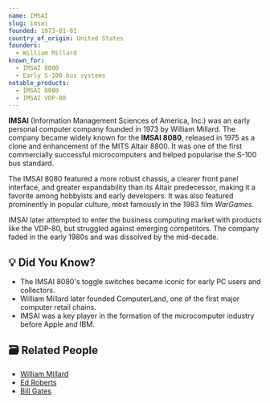 ```yaml
---
name: IMSAI
slug: imsai
founded: 1973-01-01
country_of_origin: United States
founders:
  - William Millard
known_for:
  - IMSAI 8080
  - Early S-100 bus systems
notable_products:
  - IMSAI 8080
  - IMSAI VDP-80
---
```


**IMSAI** (Information Management Sciences of America, Inc.) was an early personal computer company founded in 1973 by William Millard. The company became widely known for the **IMSAI 8080**, released in 1975 as a clone and enhancement of the MITS Altair 8800. It was one of the first commercially successful microcomputers and helped popularise the S-100 bus standard.

The IMSAI 8080 featured a more robust chassis, a clearer front panel interface, and greater expandability than its Altair predecessor, making it a favorite among hobbyists and early developers. It was also featured prominently in popular culture, most famously in the 1983 film *WarGames*.

IMSAI later attempted to enter the business computing market with products like the VDP-80, but struggled against emerging competitors. The company faded in the early 1980s and was dissolved by the mid-decade.

## 💡 Did You Know?

- The IMSAI 8080's toggle switches became iconic for early PC users and collectors.
- William Millard later founded ComputerLand, one of the first major computer retail chains.
- IMSAI was a key player in the formation of the microcomputer industry before Apple and IBM.

## 🗃 Related People

- [William Millard](../people/william-millard.md)
- [Ed Roberts](../people/ed-roberts.md)
- [Bill Gates](../people/bill-gates.md)
